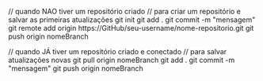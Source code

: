 // quando NAO tiver um repositório criado
// para criar um repositório e salvar as primeiras atualizações
git init
git add .
git commit -m "mensagem"
git remote add origin https://GitHub/seu-username/nome-repositorio.git
git push origin nomeBranch

// quando JÁ tiver um repositório criado e conectado
// para salvar atualizações novas
git pull origin nomeBranch
git add .
git commit -m "mensagem"
git push origin nomeBranch
